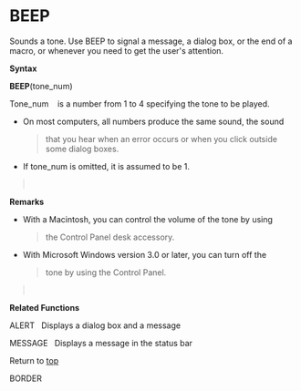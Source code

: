 BEEP
====

Sounds a tone. Use BEEP to signal a message, a dialog box, or the end of
a macro, or whenever you need to get the user\'s attention.

**Syntax**

**BEEP**(tone\_num)

Tone\_num    is a number from 1 to 4 specifying the tone to be played.

-   On most computers, all numbers produce the same sound, the sound
    > that you hear when an error occurs or when you click outside some
    > dialog boxes.

-   If tone\_num is omitted, it is assumed to be 1.

>  

**Remarks**

-   With a Macintosh, you can control the volume of the tone by using
    > the Control Panel desk accessory.

-   With Microsoft Windows version 3.0 or later, you can turn off the
    > tone by using the Control Panel.

>  

**Related Functions**

ALERT   Displays a dialog box and a message

MESSAGE   Displays a message in the status bar

Return to [top](#A)

BORDER

